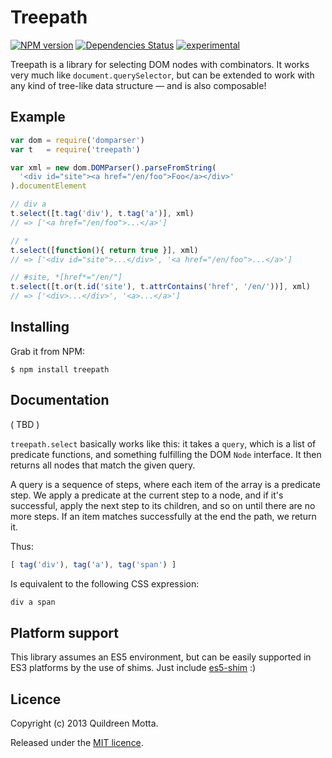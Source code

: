 Treepath
========

[![NPM version](https://badge.fury.io/js/treepath.png)](http://badge.fury.io/js/treepath)
[![Dependencies Status](https://david-dm.org/killdream/treepath.png)](https://david-dm.org/killdream/treepath)
[![experimental](http://hughsk.github.io/stability-badges/dist/experimental.svg)](http://github.com/hughsk/stability-badges)

Treepath is a library for selecting DOM nodes with combinators. It works very
much like `document.querySelector`, but can be extended to work with any kind
of tree-like data structure — and is also composable!


## Example

```js
var dom = require('domparser')
var t   = require('treepath')

var xml = new dom.DOMParser().parseFromString(
  '<div id="site"><a href="/en/foo">Foo</a></div>'
).documentElement

// div a
t.select([t.tag('div'), t.tag('a')], xml)
// => ['<a href="/en/foo">...</a>']

// *
t.select([function(){ return true }], xml)
// => ['<div id="site">...</div>', '<a href="/en/foo">...</a>']

// #site, *[href*="/en/"]
t.select([t.or(t.id('site'), t.attrContains('href', '/en/'))], xml)
// => ['<div>...</div>', '<a>...</a>']
```

## Installing

Grab it from NPM:

    $ npm install treepath


## Documentation

( TBD )

`treepath.select` basically works like this: it takes a `query`, which is a
list of predicate functions, and something fulfilling the DOM `Node`
interface. It then returns all nodes that match the given query.

A query is a sequence of steps, where each item of the array is a predicate
step. We apply a predicate at the current step to a node, and if it's
successful, apply the next step to its children, and so on until there are no
more steps. If an item matches successfully at the end the path, we return it.

Thus:

```js
[ tag('div'), tag('a'), tag('span') ]
```

Is equivalent to the following CSS expression:

```js
div a span
```

    
## Platform support

This library assumes an ES5 environment, but can be easily supported in ES3
platforms by the use of shims. Just include [es5-shim][] :)

[es5-shim]: https://github.com/kriskowal/es5-shim


## Licence

Copyright (c) 2013 Quildreen Motta.

Released under the [MIT licence](https://github.com/killdream/treepath/blob/master/LICENCE).
